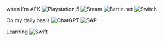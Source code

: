 <!--
### Hi there 👋

**daruca/daruca** is a ✨ _special_ ✨ repository because its `README.md` (this file) appears on your GitHub profile.

Here are some ideas to get you started:

- 🔭 I’m currently working on ...
- 🌱 I’m currently learning ...
- 👯 I’m looking to collaborate on ...
- 🤔 I’m looking for help with ...
- 💬 Ask me about ...
- 📫 How to reach me: ...
- 😄 Pronouns: ...
- ⚡ Fun fact: ...
-->
when I'm AFK
![Playstation 5](https://img.shields.io/badge/Playstation%205-003791?style=for-the-badge&logo=playstation-5&logoColor=white)
![Steam](https://img.shields.io/badge/steam-%23000000.svg?style=for-the-badge&logo=steam&logoColor=white)
![Battle.net](https://img.shields.io/badge/battle.net-%2300AEFF.svg?style=for-the-badge&logo=battle.net&logoColor=white)
![Switch](https://img.shields.io/badge/Switch-E60012?style=for-the-badge&logo=nintendo-switch&logoColor=white)

On my daily basis
![ChatGPT](https://img.shields.io/badge/chatGPT-74aa9c?style=for-the-badge&logo=openai&logoColor=white)
![SAP](https://img.shields.io/badge/SAP-0FAAFF?style=for-the-badge&logo=sap&logoColor=white)

Learning
![Swift](https://img.shields.io/badge/swift-F54A2A?style=for-the-badge&logo=swift&logoColor=white)

